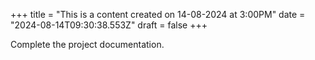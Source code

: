 +++
title = "This is a content created on 14-08-2024 at 3:00PM"
date = "2024-08-14T09:30:38.553Z"
draft = false
+++

  Complete the project documentation.
        